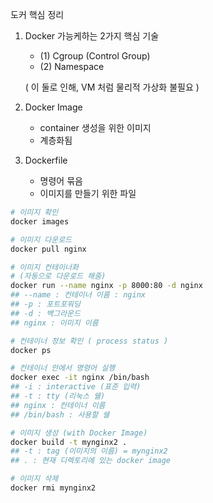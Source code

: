 도커 핵심 정리

1. Docker 가능케하는 2가지 핵심 기술

   - (1) Cgroup (Control Group)
   - (2) Namespace

   ( 이 둘로 인해, VM 처럼 물리적 가상화 불필요 )



2. Docker Image
   - container 생성을 위한 이미지
   - 계층화됨



3. Dockerfile
   - 명령어 묶음
   - 이미지를 만들기 위한 파일





```bash
# 이미지 확인
docker images 

# 이미지 다운로드
docker pull nginx

# 이미지 컨테이너화
# (자동으로 다운로드 해줌)
docker run --name nginx -p 8000:80 -d nginx
## --name : 컨테이너 이름 : nginx
## -p : 포트포워딩
## -d : 백그라운드
## nginx : 이미지 이름

# 컨테이너 정보 확인 ( process status )
docker ps

# 컨테이너 안에서 명령어 실행
docker exec -it nginx /bin/bash
## -i : interactive (표준 입력)
## -t : tty (리눅스 쉘)
## nginx : 컨테이너 이름
## /bin/bash : 사용할 쉘

# 이미지 생성 (with Docker Image)
docker build -t mynginx2 .
## -t : tag (이미지의 이름) = mynginx2
## . : 현재 디렉토리에 있는 docker image

# 이미지 삭제
docker rmi mynginx2
```

